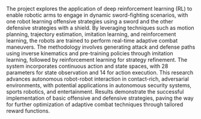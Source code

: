 The project explores the application of deep reinforcement learning (RL) to enable robotic arms to engage in dynamic sword-fighting scenarios, with one robot learning offensive strategies using a sword and the other defensive strategies with a shield. By leveraging techniques such as motion planning, trajectory estimation, imitation learning, and reinforcement learning, the robots are trained to perform real-time adaptive combat maneuvers. The methodology involves generating attack and defense paths using inverse kinematics and pre-training policies through imitation learning, followed by reinforcement learning for strategy refinement. The system incorporates continuous action and state spaces, with 28 parameters for state observation and 14 for action execution. This research advances autonomous robot-robot interaction in contact-rich, adversarial environments, with potential applications in autonomous security systems, sports robotics, and entertainment. Results demonstrate the successful implementation of basic offensive and defensive strategies, paving the way for further optimization of adaptive combat techniques through tailored reward functions.
